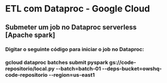 ETL com Dataproc - Google Cloud
===================================
## Submeter um job no Dataproc serverless [Apache spark]
### Digitar o seguinte código para iniciar o job no Dataproc:
### gcloud dataproc batches submit pyspark gs://code-repositorio/local.py --batch=batch-01 --deps-bucket=owshq-code-repositorio --region=us-east1

